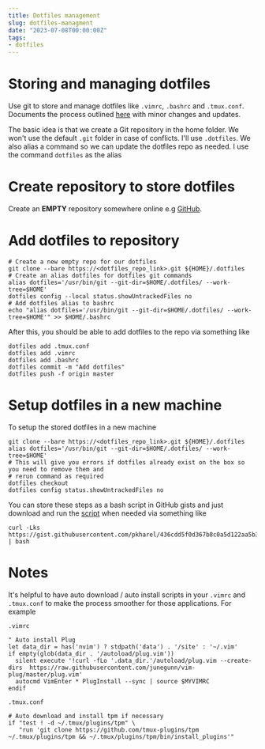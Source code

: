 ```yaml
---
title: Dotfiles management
slug: dotfiles-managment
date: "2023-07-08T00:00:00Z"
tags:
- dotfiles
---
```


# Storing and managing dotfiles
Use git to store and manage dotfiles like `.vimrc`, `.bashrc` and `.tmux.conf`. Documents the
process outlined [here](https://www.atlassian.com/git/tutorials/dotfiles) with minor changes and
updates.

The basic idea is that we create a Git repository in the home folder. We won't use the default
`.git` folder in case of conflicts. I'll use `.dotfiles`. We also alias a command so we can update
the dotfiles repo as needed. I use the command `dotfiles` as the alias

# Create repository to store dotfiles
Create an **EMPTY** repository somewhere online e.g [GitHub](https://github.com/pkharel/.dotfiles).

# Add dotfiles to repository
```
# Create a new empty repo for our dotfiles
git clone --bare https://<dotfiles_repo_link>.git ${HOME}/.dotfiles
# Create an alias dotfiles for dotfiles git commands
alias dotfiles='/usr/bin/git --git-dir=$HOME/.dotfiles/ --work-tree=$HOME'
dotfiles config --local status.showUntrackedFiles no
# Add dotfiles alias to bashrc
echo "alias dotfiles='/usr/bin/git --git-dir=$HOME/.dotfiles/ --work-tree=$HOME'" >> $HOME/.bashrc
```

After this, you should be able to add dotfiles to the repo via something like
```
dotfiles add .tmux.conf
dotfiles add .vimrc
dotfiles add .bashrc
dotfiles commit -m "Add dotfiles"
dotfiles push -f origin master
```

# Setup dotfiles in a new machine
To setup the stored dotfiles in a new machine
```
git clone --bare https://<dotfiles_repo_link>.git ${HOME}/.dotfiles
alias dotfiles='/usr/bin/git --git-dir=$HOME/.dotfiles/ --work-tree=$HOME'
# This will give you errors if dotfiles already exist on the box so you need to remove them and
# rerun command as required
dotfiles checkout
dotfiles config status.showUntrackedFiles no
```

You can store these steps as a bash script in GitHub gists and just download and run the
[script](https://gist.githubusercontent.com/pkharel/436cdd5f0d367b8c0a5d122aa5b3ce07/raw) when
needed via something like
```
curl -Lks https://gist.githubusercontent.com/pkharel/436cdd5f0d367b8c0a5d122aa5b3ce07/raw | bash
```

# Notes
It's helpful to have auto download / auto install scripts in your `.vimrc` and `.tmux.conf` to make
the process smoother for those applications. For example

`.vimrc`
```
" Auto install Plug
let data_dir = has('nvim') ? stdpath('data') . '/site' : '~/.vim'
if empty(glob(data_dir . '/autoload/plug.vim'))
  silent execute '!curl -fLo '.data_dir.'/autoload/plug.vim --create-dirs  https://raw.githubusercontent.com/junegunn/vim-plug/master/plug.vim'
  autocmd VimEnter * PlugInstall --sync | source $MYVIMRC
endif
```

`.tmux.conf`
```
# Auto download and install tpm if necessary
if "test ! -d ~/.tmux/plugins/tpm" \
   "run 'git clone https://github.com/tmux-plugins/tpm ~/.tmux/plugins/tpm && ~/.tmux/plugins/tpm/bin/install_plugins'"
```
